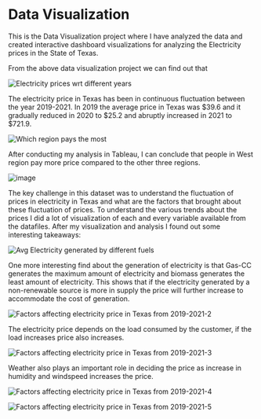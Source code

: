 # Data Visualization
This is the Data Visualization project where I have analyzed the data and created interactive dashboard visualizations for analyzing the Electricity prices in the State of Texas. 

From the above data visualization project we can find out that 

![Electricity prices wrt different years](https://github.com/user-attachments/assets/20fa8408-7595-4356-bdd8-242539aaca63)


The electricity price in Texas has been in continuous fluctuation between the year 2019-2021. In 2019 the average price in Texas was $39.6 and it gradually reduced in 2020 to $25.2 and abruptly increased in 2021 to $721.9. 


![Which region pays the most](https://github.com/user-attachments/assets/36a2347f-19a8-474b-95bc-d1a7290a8cd0)

After conducting my analysis in Tableau, I can conclude that people in West region pay more price compared to the other three regions. 



![image](https://github.com/user-attachments/assets/eaeaca31-9158-4e5b-8a63-6401b69fcb59)


The key challenge in this dataset was to understand the fluctuation of prices in electricity in Texas and what are the factors that brought about these fluctuation of prices. To understand the various trends about the prices I did a lot of visualization of each and every variable available from the datafiles. After my visualization and analysis I found out some interesting takeaways:


![Avg Electricity generated by different fuels](https://github.com/user-attachments/assets/fb1a30d9-0db3-41c2-bdb5-4955c334766f)

One more interesting find about the generation of electricity is that Gas-CC generates the maximum amount of electricity and biomass generates the least amount of electricity. This shows that if the electricity generated by a non-renewable source is more in supply the price will further increase to accommodate the cost of generation.



![Factors affecting electricity price in Texas from 2019-2021-2](https://github.com/user-attachments/assets/d57edd1a-f3a4-4ce4-91c1-cddb888206be)

The electricity price depends on the load consumed by the customer, if the load increases price also increases.


![Factors affecting electricity price in Texas from 2019-2021-3](https://github.com/user-attachments/assets/c1716658-6c66-40c6-9654-9d3f4b96e48e)

Weather also plays an important role in deciding the price as increase in humidity and windspeed increases the price.



![Factors affecting electricity price in Texas from 2019-2021-4](https://github.com/user-attachments/assets/c8066b53-2916-482f-8dc8-69452fd935e1)


![Factors affecting electricity price in Texas from 2019-2021-5](https://github.com/user-attachments/assets/41177589-71d2-4054-b3e1-babbe3b7c810)
